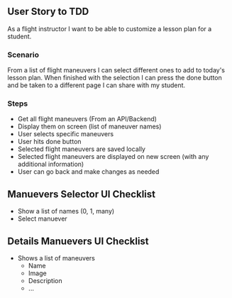 ## User Story to TDD
As a flight instructor I want to be able to customize a lesson plan for a student.


### Scenario 
From a list of flight maneuvers I can select different ones to add to today's lesson plan. When finished with the selection I can press the done button and be taken to a different page I can share with my student.

### Steps
* Get all flight maneuvers (From an API/Backend)
* Display them on screen (list of maneuver names)
* User selects specific maneuvers
* User hits done button
* Selected flight maneuvers are saved locally
* Selected flight maneuvers are displayed on new screen (with any additional information)
* User can go back and make changes as needed

## Manuevers Selector UI Checklist
- Show a list of names (0, 1, many)
- Select manuever

## Details Manuevers UI Checklist
- Shows a list of maneuvers
    - Name
    - Image
    - Description
    - ...
    

